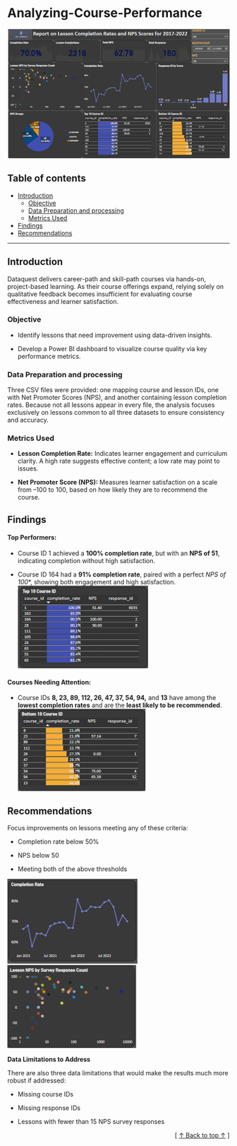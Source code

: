 # Analyzing-Course-Performance
![Alt text](images/acp_report.png)

## Table of contents
- [Introduction](#introduction)
   - [Objective](#objective)
   - [Data Preparation and processing](#data-preparation-and-processing)
   - [Metrics Used](#metric-used)
- [Findings](#findings)
- [Recommendations](#recommendations)


---

## Introduction

Dataquest delivers career-path and skill-path courses via hands-on, project-based learning. As their course offerings expand, relying solely on qualitative feedback becomes insufficient for evaluating course effectiveness and learner satisfaction.

### Objective 

- Identify lessons that need improvement using data-driven insights.

- Develop a Power BI dashboard to visualize course quality via key performance metrics.


### Data Preparation and processing

Three CSV files were provided: one mapping course and lesson IDs, one with Net Promoter Scores (NPS), and another containing lesson completion rates. Because not all lessons appear in every file, the analysis focuses exclusively on lessons common to all three datasets to ensure consistency and accuracy.
 
               
### Metrics Used

- **Lesson Completion Rate:** Indicates learner engagement and curriculum clarity. A high rate suggests effective content; a low rate may point to issues.

- **Net Promoter Score (NPS):** Measures learner satisfaction on a scale from –100 to 100, based on how likely they are to recommend the course.
  

## Findings

#### Top Performers:

- Course ID 1 achieved a **100% completion rate**, but with an **NPS of 51**, indicating completion without high satisfaction.

- Course ID 164 had a **91% completion rate**, paired with a perfect *NPS of 100**, showing both engagement and high satisfaction.
![Alt text](images/top_course.PNG)

#### Courses Needing Attention:

- Course IDs **8, 23, 89, 112, 26, 47, 37, 54, 94,** and **13** have among the **lowest completion rates** and are the **least likely to be recommended**.
![Alt text](images/bottom_course.PNG)


## Recommendations

Focus improvements on lessons meeting any of these criteria:

- Completion rate below 50%

- NPS below 50

- Meeting both of the above thresholds

![Alt text](images/lesson_completion.PNG) ![Alt text](images/lesson_nps.PNG)


**Data Limitations to Address**

There are also three data limitations that would make the results much more robust if addressed:

- Missing course IDs

- Missing response IDs

- Lessons with fewer than 15 NPS survey responses


      
 <div align="right">[ <a href="#table-of-contents">↑ Back to top ↑</a> ]</div>
                        









